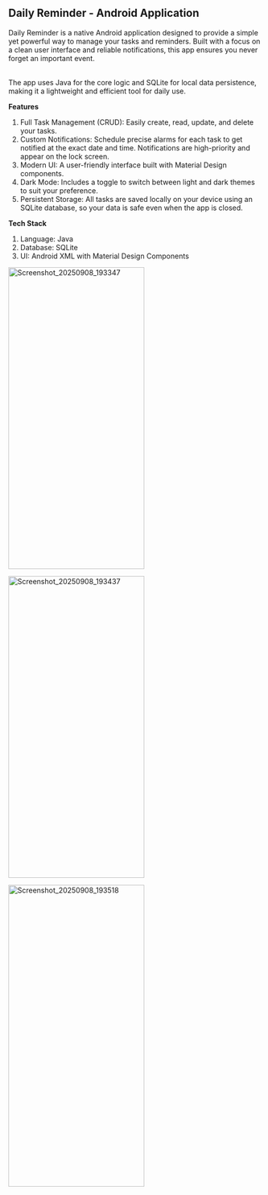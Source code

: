 ## Daily Reminder - Android Application
Daily Reminder is a native Android application designed to provide a simple yet powerful way to manage your tasks and reminders. Built with a focus on a clean user interface and reliable notifications, this app ensures you never forget an important event.<br/><br/>

The app uses Java for the core logic and SQLite for local data persistence, making it a lightweight and efficient tool for daily use.

**Features**<br/>
1. Full Task Management (CRUD): Easily create, read, update, and delete your tasks.
2. Custom Notifications: Schedule precise alarms for each task to get notified at the exact date and time. Notifications are high-priority and appear on the lock screen.
3. Modern UI: A user-friendly interface built with Material Design components.
4. Dark Mode: Includes a toggle to switch between light and dark themes to suit your preference.
5. Persistent Storage: All tasks are saved locally on your device using an SQLite database, so your data is safe even when the app is closed.

**Tech Stack**
1. Language: Java
2. Database: SQLite
3. UI: Android XML with Material Design Components<br/>


<img width="270" height="600" alt="Screenshot_20250908_193347" src="https://github.com/user-attachments/assets/4326ec3f-3ee5-4fb0-8aa5-87dd66bb1c75" /> <br/>

<img width="270" height="600" alt="Screenshot_20250908_193437" src="https://github.com/user-attachments/assets/51e5d44c-b281-4292-9dcd-6d453b30c921" /> <br/>

<img width="270" height="600" alt="Screenshot_20250908_193518" src="https://github.com/user-attachments/assets/4418817f-8313-4911-922a-9d45e4fb6111" />

